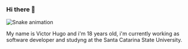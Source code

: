 ### Hi there 👋

![Snake animation](https://github.com/rafaballerini/vhbeltramini/blob/output/github-contribution-grid-snake.svg)

My name is Victor Hugo and i'm 18 years old, i'm currently working as software developer and studyng at the Santa Catarina State University.
